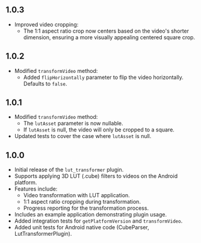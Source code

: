 ## 1.0.3

* Improved video cropping:
    * The 1:1 aspect ratio crop now centers based on the video's shorter dimension, ensuring a more visually appealing centered square crop.

## 1.0.2

* Modified `transformVideo` method:
    * Added `flipHorizontally` parameter to flip the video horizontally. Defaults to `false`.

## 1.0.1

* Modified `transformVideo` method:
    * The `lutAsset` parameter is now nullable.
    * If `lutAsset` is null, the video will only be cropped to a square.
* Updated tests to cover the case where `lutAsset` is null.

## 1.0.0

* Initial release of the `lut_transformer` plugin.
* Supports applying 3D LUT (.cube) filters to videos on the Android platform.
* Features include:
    * Video transformation with LUT application.
    * 1:1 aspect ratio cropping during transformation.
    * Progress reporting for the transformation process.
* Includes an example application demonstrating plugin usage.
* Added integration tests for `getPlatformVersion` and `transformVideo`.
* Added unit tests for Android native code (CubeParser, LutTransformerPlugin).
